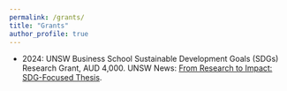 ```yaml
---
permalink: /grants/
title: "Grants"
author_profile: true
---
```


* 2024: UNSW Business School Sustainable Development Goals (SDGs) Research Grant, AUD 4,000. UNSW News: [From Research to Impact: SDG-Focused Thesis](https://www.unsw.edu.au/news/2024/11/from-research-to-impact-sdg-focused-thesis).
